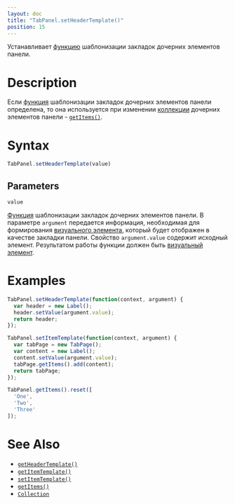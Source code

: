 ```yaml
---
layout: doc
title: "TabPanel.setHeaderTemplate()"
position: 15
---
```


Устанавливает [функцию](../../../KeyConcepts/Script/) шаблонизации закладок дочерних элементов панели.

# Description

Если [функция](../../../KeyConcepts/Script/) шаблонизации закладок дочерних элементов панели
определена, то она используется при изменении [коллекции](../../../KeyConcepts/Collection/)
дочерних элементов панели - [`getItems()`](../Panel.getItems/).

# Syntax

```js
TabPanel.setHeaderTemplate(value)
```

## Parameters

`value`

[Функция](../../../KeyConcepts/Script/) шаблонизации закладок дочерних элементов
панели. В параметре `argument` передается информация, необходимая для формирования
[визуального элемента](../../../KeyConcepts/Element/), который будет отображен в
качестве закладки панели. Свойство `argument.value` содержит исходный элемент.
Результатом работы функции должен быть [визуальный элемент](../../../KeyConcepts/Element/).

# Examples

```js
TabPanel.setHeaderTemplate(function(context, argument) {
  var header = new Label();
  header.setValue(argument.value);
  return header;
});

TabPanel.setItemTemplate(function(context, argument) {
  var tabPage = new TabPage();
  var content = new Label();
  content.setValue(argument.value);
  tabPage.getItems().add(content);
  return tabPage;
});

TabPanel.getItems().reset([
  'One',
  'Two',
  'Three'
]);
```

# See Also

* [`getHeaderTemplate()`](../TabPanel.getHeaderTemplate/)
* [`getItemTemplate()`](../TabPanel.getItemTemplate/)
* [`setItemTemplate()`](../TabPanel.setItemTemplate/)
* [`getItems()`](../TabPanel.getItems/)
* [`Collection`](../../../KeyConcepts/Collection/)
